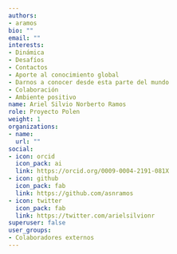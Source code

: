 ```yaml
---
authors:
- aramos
bio: ""
email: ""
interests:
- Dinámica
- Desafíos
- Contactos
- Aporte al conocimiento global
- Darnos a conocer desde esta parte del mundo
- Colaboración
- Ambiente positivo
name: Ariel Silvio Norberto Ramos
role: Proyecto Polen
weight: 1
organizations:
- name: 
  url: ""
social:
- icon: orcid
  icon_pack: ai
  link: https://orcid.org/0009-0004-2191-081X
- icon: github
  icon_pack: fab
  link: https://github.com/asnramos
- icon: twitter
  icon_pack: fab
  link: https://twitter.com/arielsilvionr
superuser: false
user_groups:
- Colaboradores externos
---
```

